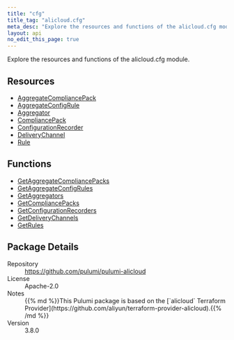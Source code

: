 ```yaml
---
title: "cfg"
title_tag: "alicloud.cfg"
meta_desc: "Explore the resources and functions of the alicloud.cfg module."
layout: api
no_edit_this_page: true
---
```


<!-- WARNING: this file was generated by Pulumi Docs Generator. -->
<!-- Do not edit by hand unless you're certain you know what you are doing! -->

Explore the resources and functions of the alicloud.cfg module.

<h2 id="resources">Resources</h2>
<ul class="api">
    <li><a href="aggregatecompliancepack" title="AggregateCompliancePack"><span class="symbol resource"></span>AggregateCompliancePack</a></li>
    <li><a href="aggregateconfigrule" title="AggregateConfigRule"><span class="symbol resource"></span>AggregateConfigRule</a></li>
    <li><a href="aggregator" title="Aggregator"><span class="symbol resource"></span>Aggregator</a></li>
    <li><a href="compliancepack" title="CompliancePack"><span class="symbol resource"></span>CompliancePack</a></li>
    <li><a href="configurationrecorder" title="ConfigurationRecorder"><span class="symbol resource"></span>ConfigurationRecorder</a></li>
    <li><a href="deliverychannel" title="DeliveryChannel"><span class="symbol resource"></span>DeliveryChannel</a></li>
    <li><a href="rule" title="Rule"><span class="symbol resource"></span>Rule</a></li>
</ul>

<h2 id="functions">Functions</h2>
<ul class="api">
    <li><a href="getaggregatecompliancepacks" title="GetAggregateCompliancePacks"><span class="symbol function"></span>GetAggregateCompliancePacks</a></li>
    <li><a href="getaggregateconfigrules" title="GetAggregateConfigRules"><span class="symbol function"></span>GetAggregateConfigRules</a></li>
    <li><a href="getaggregators" title="GetAggregators"><span class="symbol function"></span>GetAggregators</a></li>
    <li><a href="getcompliancepacks" title="GetCompliancePacks"><span class="symbol function"></span>GetCompliancePacks</a></li>
    <li><a href="getconfigurationrecorders" title="GetConfigurationRecorders"><span class="symbol function"></span>GetConfigurationRecorders</a></li>
    <li><a href="getdeliverychannels" title="GetDeliveryChannels"><span class="symbol function"></span>GetDeliveryChannels</a></li>
    <li><a href="getrules" title="GetRules"><span class="symbol function"></span>GetRules</a></li>
</ul>

<h2 id="package-details">Package Details</h2>
<dl class="package-details">
	<dt>Repository</dt>
	<dd><a href="https://github.com/pulumi/pulumi-alicloud">https://github.com/pulumi/pulumi-alicloud</a></dd>
	<dt>License</dt>
	<dd>Apache-2.0</dd>
	<dt>Notes</dt>
	<dd>{{% md %}}This Pulumi package is based on the [`alicloud` Terraform Provider](https://github.com/aliyun/terraform-provider-alicloud).{{% /md %}}</dd>
	<dt>Version</dt>
	<dd>3.8.0</dd>
</dl>

